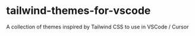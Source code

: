 # tailwind-themes-for-vscode
A collection of themes inspired by Tailwind CSS to use in VSCode / Cursor
